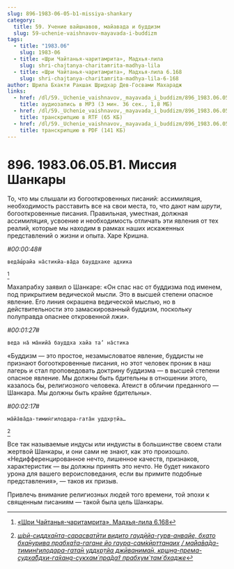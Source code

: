 ```yaml
---
slug: 896-1983-06-05-b1-missiya-shankary
category:
  title: 59. Учение вайшнавов, майавада и буддизм
  slug: 59-uchenie-vaishnavov-mayavada-i-buddizm
tags:
  - title: "1983.06"
    slug: 1983-06
  - title: «Шри Чайтанья-чаритамрита», Мадхья-лила
    slug: shri-chajtanya-charitamrita-madhya-lila
  - title: «Шри Чайтанья-чаритамрита», Мадхья-лила 6.168
    slug: shri-chajtanya-charitamrita-madhya-lila-6-168
author: Шрила Бхакти Ракшак Шридхар Дев-Госвами Махарадж
links:
  - href: /dl/59._Uchenie_vaishnavov,_mayavada_i_buddizm/896_1983.06.05.B1_SridharMj_Missita_Shankary.mp3
    title: аудиозапись в MP3 (3 мин. 36 сек., 1,8 МБ)
  - href: /dl/59._Uchenie_vaishnavov,_mayavada_i_buddizm/896_1983.06.05.B1_SridharMj_Missita_Shankary.rtf
    title: транскрипцию в RTF (65 КБ)
  - href: /dl/59._Uchenie_vaishnavov,_mayavada_i_buddizm/896_1983.06.05.B1_SridharMj_Missita_Shankary.pdf
    title: транскрипцию в PDF (141 КБ)
---
```


# 896. 1983.06.05.B1. Миссия Шанкары

То, что мы слышали из богооткровенных писаний: ассимиляция, необходимость расставить все на свои места, то, что дают нам *шрути*, богооткровенные писания. Правильная, уместная, должная ассимиляция, усвоение и необходимость отличать эти явления от тех реалий, которые мы находим в рамках наших искаженных представлений о жизни и опыта. Харе Кришна.

*#00:00:48#*

    веда̄ш́райа на̄стикйа-ва̄да бауддхаке адхика
[^_ftn1]

Махапрабху заявил о Шанкаре: «Он спас нас от буддизма под именем, под прикрытием ведической мысли. Это в высшей степени опасное явление. Его линия окрашена ведической мыслью, но в действительности это замаскированный буддизм, поскольку полуправда опаснее откровенной лжи».

*#00:01:27#*

    веда на̄ ма̄нийа̄ бауддха хайа та’ на̄стика

«Буддизм — это простое, незамысловатое явление, буддисты не признают богооткровенные писания, но этот человек проник в наш лагерь и стал проповедовать доктрину буддизма — в высшей степени опасное явление. Мы должны быть бдительны в отношении этого, казалось бы, религиозного человека. Атеист в обличии преданного — Шанкара. Мы должны быть крайне бдительны».

*#00:02:17#*

    ма̄йа̄ва̄да-тимин̇гилодара-гата̄н уддхр̣тйа…
[^_ftn2]

Все так называемые индусы или индуисты в большинстве своем стали жертвой Шанкары, и они сами не знают, как это произошло. «Недифференцированное нечто, лишенное качеств, признаков, характеристик — вы должны принять это нечто. Не будет никакого урона для вашего вероисповедания, если вы примите подобные представления», — таков их призыв.

Привлечь внимание религиозных людей того времени, той эпохи к священным писаниям — такой была цель Шанкары.



[^_ftn1]: [«Шри Чайтанья-чаритамрита», Мадхья-лила 6.168](../notes/shri-chajtanya-charitamrita-madhya-lila/shri-chajtanya-charitamrita-madhya-lila-6-168.md)

[^_ftn2]: [*ш́рӣ-сиддха̄нта-сарасватӣти видито гауд̣ӣйа-гурв-анвайе, бхато бха̄нурива прабха̄та-гагане йо гаура-сам̇кӣрттанаих̣ / ма̄йа̄ва̄да-тимин̇гилодара-гата̄н уддхр̣тйа джӣванима̄н, кр̣ш̣н̣а-према-судха̄бдхи-га̄хан̣а-сукхам̇ пра̄да̄т прабхум̇ там̇ бхадже*](../notes/shloka/shrjo-siddhanta-sarasvatjoti-vidito-gaudjoja.md)

